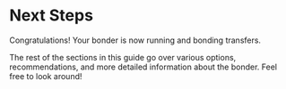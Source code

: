 # Next Steps

Congratulations! Your bonder is now running and bonding transfers.

The rest of the sections in this guide go over various options, recommendations, and more detailed information about the bonder. Feel free to look around!
